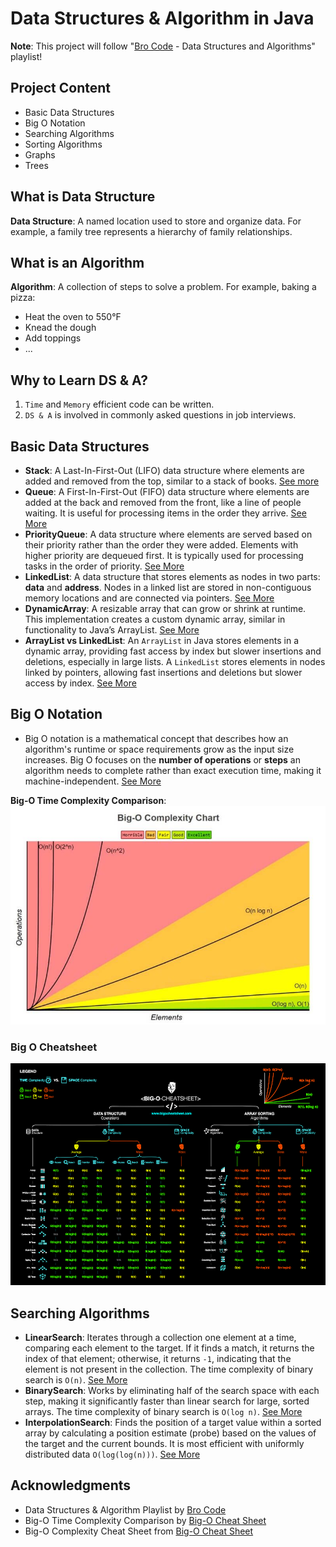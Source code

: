 # Data Structures & Algorithm in Java

**Note**: This project will follow "[Bro Code](https://www.youtube.com/@BroCodez) - Data Structures and Algorithms" playlist!

## Project Content
- Basic Data Structures
- Big O Notation
- Searching Algorithms
- Sorting Algorithms
- Graphs
- Trees

## What is Data Structure
**Data Structure**: A named location used to store and organize data. For example, a family tree represents a hierarchy of family relationships.

## What is an Algorithm

**Algorithm**: A collection of steps to solve a problem. For example, baking a pizza:
- Heat the oven to 550&deg;F
- Knead the dough
- Add toppings
- ...

## Why to Learn DS & A?
1. `Time` and `Memory` efficient code can be written.
2. `DS & A` is involved in commonly asked questions in job interviews. 

## Basic Data Structures

- **Stack**: A Last-In-First-Out (LIFO) data structure where elements are added and removed from the top, similar to a stack of books. [See more](./src/DataStructures/stacks/STACK.md)
- **Queue**: A First-In-First-Out (FIFO) data structure where elements are added at the back and removed from the front, like a line of people waiting. It is useful for processing items in the order they arrive. [See More](./src/DataStructures/queues/QUEUE.md)
- **PriorityQueue**: A data structure where elements are served based on their priority rather than the order they were added. Elements with higher priority are dequeued first. It is typically used for processing tasks in the order of priority. [See More](./src/DataStructures/priorityQueues/PRIORITYQUEUE.md)
- **LinkedList**: A data structure that stores elements as nodes in two parts: **data** and **address**. Nodes in a linked list are stored in non-contiguous memory locations and are connected via pointers. [See More](./src/DataStructures/linkedLists/LINKEDLIST.md)
- **DynamicArray**: A resizable array that can grow or shrink at runtime. This implementation creates a custom dynamic array, similar in functionality to Java’s ArrayList. [See More](./src/DataStructures/dynamicArrays/DYNAMICARRAY.md)
- **ArrayList vs LinkedList**: An `ArrayList` in Java stores elements in a dynamic array, providing fast access by index but slower insertions and deletions, especially in large lists. A `LinkedList` stores elements in nodes linked by pointers, allowing fast insertions and deletions but slower access by index. [See More](./src/DataStructures/arraylistVsLinkedlist/COMPARISON.md)

## Big O Notation

- Big O notation is a mathematical concept that describes how an algorithm's runtime or space requirements grow as the input size increases. Big O focuses on the **number of operations** or **steps** an algorithm needs to complete rather than exact execution time, making it machine-independent. [See More](./src/bigO/BIGO.md)

**Big-O Time Complexity Comparison**:
![Big-O Time Complexity Comparison](./images/Big-O-Complexity-Comparison.jpeg)

### Big O Cheatsheet

![Big-O Complexity Cheatsheet](./images/big-o-cheat-sheet-poster.png)

## Searching Algorithms

- **LinearSearch**: Iterates through a collection one element at a time, comparing each element to the target. If it finds a match, it returns the index of that element; otherwise, it returns `-1`, indicating that the element is not present in the collection. The time complexity of binary search is `O(n)`. [See More](./src/SearchAlgorithms/linearSearch/LINEARSEARCH.md)
- **BinarySearch**: Works by eliminating half of the search space with each step, making it significantly faster than linear search for large, sorted arrays. The time complexity of binary search is `O(log n)`. [See More](./src/SearchAlgorithms/binarySearch/BINARYSEARCH.md)
- **InterpolationSearch**: Finds the position of a target value within a sorted array by calculating a position estimate (probe) based on the values of the target and the current bounds. It is most efficient with uniformly distributed data `O(log(log(n)))`. [See More](./src/SearchAlgorithms/interpolationSearch/INTERPOLATION.md)

## Acknowledgments

- Data Structures & Algorithm Playlist by [Bro Code](https://www.youtube.com/@BroCodez)
- Big-O Time Complexity Comparison by [Big-O Cheat Sheet](https://www.bigocheatsheet.com/)
- Big-O Complexity Cheat Sheet from [Big-O Cheat Sheet](https://www.bigocheatsheet.com/)
